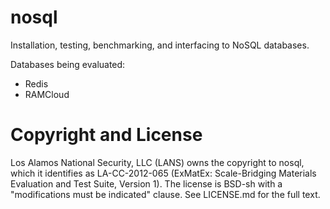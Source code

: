 # nosql
Installation, testing, benchmarking, and interfacing to NoSQL databases.

Databases being evaluated:
* Redis
* RAMCloud

# Copyright and License

Los Alamos National Security, LLC (LANS) owns the copyright to nosql, which
it identifies as LA-CC-2012-065 (ExMatEx: Scale-Bridging Materials Evaluation
and Test Suite, Version 1). The license is BSD-sh with a "modifications must be
indicated" clause. See LICENSE.md for the full text.
